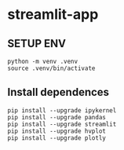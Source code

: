 # streamlit-app



## SETUP ENV
```shell
python -m venv .venv
source .venv/bin/activate
```

## Install dependences
```shell
pip install --upgrade ipykernel
pip install --upgrade pandas
pip install --upgrade streamlit
pip install --upgrade hvplot
pip install --upgrade plotly
```